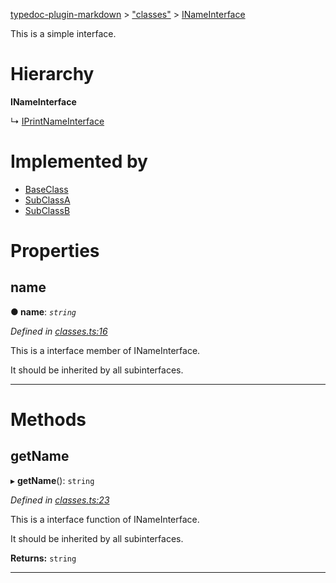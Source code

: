 [typedoc-plugin-markdown](../README.md) > ["classes"](../modules/_classes_.md) > [INameInterface](../interfaces/_classes_.inameinterface.md)

This is a simple interface.

# Hierarchy

**INameInterface**

↳  [IPrintNameInterface](_classes_.iprintnameinterface.md)

# Implemented by

* [BaseClass](../classes/_classes_.baseclass.md)
* [SubClassA](../classes/_classes_.subclassa.md)
* [SubClassB](../classes/_classes_.subclassb.md)

# Properties
<a id="name"></a>

##  name

**●  name**:  *`string`* 

*Defined in [classes.ts:16](https://github.com/tgreyjs/typedoc-plugin-markdown/blob/master/tests/src/classes.ts#L16)*

This is a interface member of INameInterface.

It should be inherited by all subinterfaces.

___

# Methods
<a id="getname"></a>

##  getName

▸ **getName**(): `string`

*Defined in [classes.ts:23](https://github.com/tgreyjs/typedoc-plugin-markdown/blob/master/tests/src/classes.ts#L23)*

This is a interface function of INameInterface.

It should be inherited by all subinterfaces.

**Returns:** `string`

___

